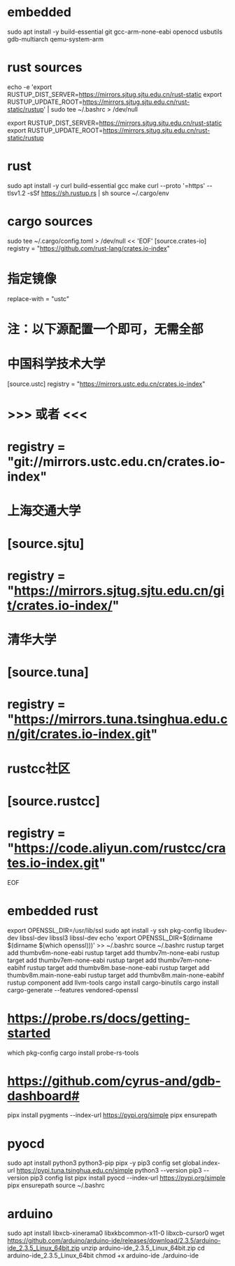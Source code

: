 # embedded
sudo apt install -y build-essential git gcc-arm-none-eabi openocd usbutils gdb-multiarch qemu-system-arm 

# rust sources
echo -e 'export RUSTUP_DIST_SERVER=https://mirrors.sjtug.sjtu.edu.cn/rust-static
export RUSTUP_UPDATE_ROOT=https://mirrors.sjtug.sjtu.edu.cn/rust-static/rustup' | sudo tee ~/.bashrc > /dev/null

export RUSTUP_DIST_SERVER=https://mirrors.sjtug.sjtu.edu.cn/rust-static
export RUSTUP_UPDATE_ROOT=https://mirrors.sjtug.sjtu.edu.cn/rust-static/rustup


# rust
sudo apt install -y curl build-essential gcc make
curl --proto '=https' --tlsv1.2 -sSf https://sh.rustup.rs | sh
source ~/.cargo/env

# cargo sources
sudo tee ~/.cargo/config.toml  > /dev/null << 'EOF'
[source.crates-io]
registry = "https://github.com/rust-lang/crates.io-index"
# 指定镜像
replace-with = "ustc"
# 注：以下源配置一个即可，无需全部
# 中国科学技术大学
[source.ustc]
registry = "https://mirrors.ustc.edu.cn/crates.io-index"
# >>> 或者 <<<
# registry = "git://mirrors.ustc.edu.cn/crates.io-index"
# 上海交通大学
# [source.sjtu]
# registry = "https://mirrors.sjtug.sjtu.edu.cn/git/crates.io-index/"
# 清华大学
# [source.tuna]
# registry = "https://mirrors.tuna.tsinghua.edu.cn/git/crates.io-index.git"
# rustcc社区
# [source.rustcc]
# registry = "https://code.aliyun.com/rustcc/crates.io-index.git"
EOF

# embedded rust
export OPENSSL_DIR=/usr/lib/ssl
sudo apt install -y ssh pkg-config libudev-dev libssl-dev libssl3 libssl-dev
echo 'export OPENSSL_DIR=$(dirname $(dirname $(which openssl)))' >> ~/.bashrc
source ~/.bashrc
rustup target add thumbv6m-none-eabi
rustup target add thumbv7m-none-eabi
rustup target add thumbv7em-none-eabi
rustup target add thumbv7em-none-eabihf
rustup target add thumbv8m.base-none-eabi
rustup target add thumbv8m.main-none-eabi
rustup target add thumbv8m.main-none-eabihf
rustup component add llvm-tools
cargo install cargo-binutils 
cargo install cargo-generate --features vendored-openssl

# https://probe.rs/docs/getting-started

which pkg-config
cargo install probe-rs-tools

# https://github.com/cyrus-and/gdb-dashboard#
pipx install pygments --index-url https://pypi.org/simple
pipx ensurepath

# pyocd
sudo apt install python3 python3-pip pipx -y
pip3 config set global.index-url https://pypi.tuna.tsinghua.edu.cn/simple
python3 --version
pip3 --version
pip3 config list
pipx install pyocd --index-url https://pypi.org/simple
pipx ensurepath
source ~/.bashrc

# arduino
sudo apt install libxcb-xinerama0 libxkbcommon-x11-0 libxcb-cursor0
wget https://github.com/arduino/arduino-ide/releases/download/2.3.5/arduino-ide_2.3.5_Linux_64bit.zip
unzip arduino-ide_2.3.5_Linux_64bit.zip
cd arduino-ide_2.3.5_Linux_64bit
chmod +x arduino-ide
./arduino-ide

